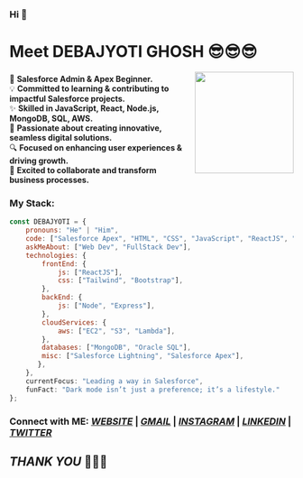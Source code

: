 ### Hi 👋
# Meet DEBAJYOTI GHOSH 😎😎😎

<img align="right" src="https://github.com/DGRYZER/DGRYZER/blob/main/IMG20241012213905_1-photoaidcom-cropped.png" width="175" height="180">

### 
🌟 **Salesforce Admin & Apex Beginner.**  
💡  **Committed to learning & contributing to impactful Salesforce projects.**  
✨ **Skilled in JavaScript, React, Node.js, MongoDB, SQL, AWS.**  
🚀 **Passionate about creating innovative, seamless digital solutions.**  
🔍 **Focused on enhancing user experiences & driving growth.**  
🤝 **Excited to collaborate and transform business processes.**


### My Stack:

```javascript
const DEBAJYOTI = {
    pronouns: "He" | "Him",
    code: ["Salesforce Apex", "HTML", "CSS", "JavaScript", "ReactJS", "MongoDB", "Oracle SQL", "NodeJS", "AWS", "Java"],
    askMeAbout: ["Web Dev", "FullStack Dev"],
    technologies: {
        frontEnd: {
            js: ["ReactJS"],
            css: ["Tailwind", "Bootstrap"],
        },
        backEnd: {
            js: ["Node", "Express"],
        },
        cloudServices: {
            aws: ["EC2", "S3", "Lambda"],
        },
        databases: ["MongoDB", "Oracle SQL"],
        misc: ["Salesforce Lightning", "Salesforce Apex"],
       },
    },
    currentFocus: "Leading a way in Salesforce",
    funFact: "Dark mode isn’t just a preference; it’s a lifestyle."
};
```
### Connect with ME:    *<a href="https://convolexa-2503.web.app/">WEBSITE</a>* | *<a href="mailto:debajyotighosh200017@gmail.com">GMAIL</a>* | *<a href="https://www.instagram.com/dgr__debajyoti/?next=https%3A%2F%2Fwww.instagram.com%2Faccounts%2Fedit%2F%3F__coig_login%3D1">INSTAGRAM</a>* | *<a href="https://www.linkedin.com/in/dgryzer/">LINKEDIN</a>* | *<a href="https://twitter.com/DgRyzer">TWITTER</a>*

## *THANK YOU* 🤪🤪🤪

